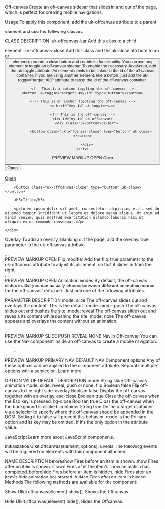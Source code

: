 

Off-canvas
Create an off-canvas sidebar that slides in and out of the page, which is perfect for creating mobile navigations.

Usage
To apply this component, add the uk-offcanvas attribute to a parent <div> element and use the following classes.

CLASS	DESCRIPTION
.uk-offcanvas-bar	Add this class to a child <div> element.
.uk-offcanvas-close	Add this class and the uk-close attribute to an <a> or <button> element to create a close button and enable its functionality.
You can use any element to toggle an off-canvas sidebar. To enable the necessary JavaScript, add the uk-toggle attribute. An <a> element needs to be linked to the id of the off-canvas container. If you are using another element, like a button, just add the uk-toggle="target: #ID" attribute to target the id of the off-canvas container.

<body>

    <!-- This is a button toggling the off-canvas -->
    <button uk-toggle="target: #my-id" type="button"></button>

    <!-- This is an anchor toggling the off-canvas -->
    <a href="#my-id" uk-toggle></a>

    <!-- This is the off-canvas -->
    <div id="my-id" uk-offcanvas>
        <div class="uk-offcanvas-bar">

            <button class="uk-offcanvas-close" type="button" uk-close></button>

        </div>
    </div>

</body>
PREVIEW
MARKUP
OPEN Open




<button class="uk-button uk-button-default uk-margin-small-right" type="button" uk-toggle="target: #offcanvas-usage">Open</button>

<a href="#offcanvas-usage" uk-toggle>Open</a>

<div id="offcanvas-usage" uk-offcanvas>
    <div class="uk-offcanvas-bar">

        <button class="uk-offcanvas-close" type="button" uk-close></button>

        <h3>Title</h3>

        <p>Lorem ipsum dolor sit amet, consectetur adipiscing elit, sed do eiusmod tempor incididunt ut labore et dolore magna aliqua. Ut enim ad minim veniam, quis nostrud exercitation ullamco laboris nisi ut aliquip ex ea commodo consequat.</p>

    </div>
</div>



Overlay
To add an overlay, blanking out the page, add the overlay: true parameter to the uk-offcanvas attribute.

<div id="my-id" uk-offcanvas="overlay: true">...</div>
PREVIEW
MARKUP
OPEN
Flip modifier
Add the flip: true parameter to the uk-offcanvas attribute to adjust its alignment, so that it slides in from the right.

<div id="my-id" uk-offcanvas="flip: true">...</div>
PREVIEW
MARKUP
OPEN
Animation modes
By default, the off-canvas slides in. But you can actually choose between different animation modes for the off-canvas' entrance. Just add one of the following attributes.

PARAMETER	DESCRIPTION
mode: slide	The off-canvas slides out and overlays the content. This is the default mode.
mode: push	The off-canvas slides out and pushes the site.
mode: reveal	The off-canvas slides out and reveals its content while pushing the site.
mode: none	The off-canvas appears and overlays the content without an animation.
<div id="my-id" uk-offcanvas="mode: push">...</div>
PREVIEW
MARKUP
SLIDE  PUSH  REVEAL  NONE
Nav in Off-canvas
You can use the Nav component inside an off-canvas to create a mobile navigation.

<div id="my-id" uk-offcanvas>
    <div class="uk-offcanvas-bar">
        <ul class="uk-nav uk-nav-default">...</ul>
    </div>
</div>
PREVIEW
MARKUP
PRIMARY NAV  DEFAULT NAV
Component options
Any of these options can be applied to the component attribute. Separate multiple options with a semicolon. Learn more

OPTION	VALUE	DEFAULT	DESCRIPTION
mode	String	slide	Off-canvas animation mode: slide, reveal, push or none.
flip	Boolean	false	Flip off-canvas to the right side.
overlay	Boolean	false	Display the off-canvas together with an overlay.
esc-close	Boolean	true	Close the off-canvas when the Esc key is pressed.
bg-close	Boolean	true	Close the off-canvas when the background is clicked.
container	String	true	Define a target container via a selector to specify where the off-canvas should be appended in the DOM. Setting it to false will prevent this behavior.
mode is the Primary option and its key may be omitted, if it's the only option in the attribute value.

<span uk-offcanvas="push"></span>
JavaScript
Learn more about JavaScript components.

Initialization
UIkit.offcanvas(element, options);
Events
The following events will be triggered on elements with this component attached:

NAME	DESCRIPTION
beforeshow	Fires before an item is shown.
show	Fires after an item is shown.
shown	Fires after the item's show animation has completed.
beforehide	Fires before an item is hidden.
hide	Fires after an item's hide animation has started.
hidden	Fires after an item is hidden.
Methods
The following methods are available for the component:

Show
UIkit.offcanvas(element).show();
Shows the Offcanvas.

Hide
UIkit.offcanvas(element).hide();
Hides the Offcanvas.